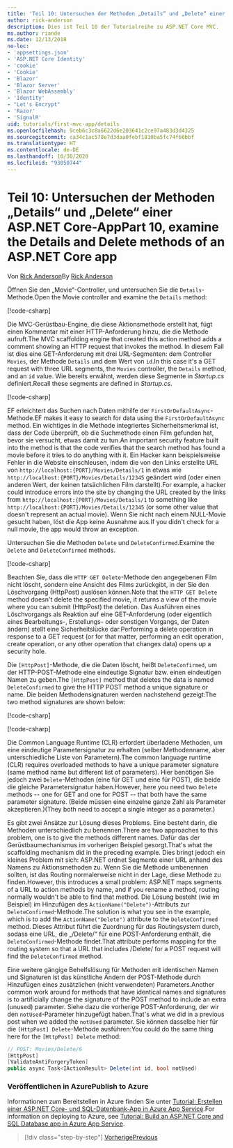 ```yaml
---
title: 'Teil 10: Untersuchen der Methoden „Details“ und „Delete“ einer ASP.NET Core-App'
author: rick-anderson
description: Dies ist Teil 10 der Tutorialreihe zu ASP.NET Core MVC.
ms.author: riande
ms.date: 12/13/2018
no-loc:
- 'appsettings.json'
- 'ASP.NET Core Identity'
- 'cookie'
- 'Cookie'
- 'Blazor'
- 'Blazor Server'
- 'Blazor WebAssembly'
- 'Identity'
- "Let's Encrypt"
- 'Razor'
- 'SignalR'
uid: tutorials/first-mvc-app/details
ms.openlocfilehash: 9ceb6c3c8a6622d6e203641c2ce97a483d3d4325
ms.sourcegitcommit: ca34c1ac578e7d3daa0febf1810ba5fc74f60bbf
ms.translationtype: HT
ms.contentlocale: de-DE
ms.lasthandoff: 10/30/2020
ms.locfileid: "93050744"
---
```

# <a name="part-10-examine-the-details-and-delete-methods-of-an-aspnet-core-app"></a><span data-ttu-id="e8a86-103">Teil 10: Untersuchen der Methoden „Details“ und „Delete“ einer ASP.NET Core-App</span><span class="sxs-lookup"><span data-stu-id="e8a86-103">Part 10, examine the Details and Delete methods of an ASP.NET Core app</span></span>

<span data-ttu-id="e8a86-104">Von [Rick Anderson](https://twitter.com/RickAndMSFT)</span><span class="sxs-lookup"><span data-stu-id="e8a86-104">By [Rick Anderson](https://twitter.com/RickAndMSFT)</span></span>

<span data-ttu-id="e8a86-105">Öffnen Sie den „Movie“-Controller, und untersuchen Sie die `Details`-Methode.</span><span class="sxs-lookup"><span data-stu-id="e8a86-105">Open the Movie controller and examine the `Details` method:</span></span>

[!code-csharp[](start-mvc/sample/MvcMovie22/Controllers/MoviesController.cs?name=snippet_details)]

<span data-ttu-id="e8a86-106">Die MVC-Gerüstbau-Engine, die diese Aktionsmethode erstellt hat, fügt einen Kommentar mit einer HTTP-Anforderung hinzu, die die Methode aufruft.</span><span class="sxs-lookup"><span data-stu-id="e8a86-106">The MVC scaffolding engine that created this action method adds a comment showing an HTTP request that invokes the method.</span></span> <span data-ttu-id="e8a86-107">In diesem Fall ist dies eine GET-Anforderung mit drei URL-Segmenten: dem Controller `Movies`, der Methode `Details` und dem Wert von `id`.</span><span class="sxs-lookup"><span data-stu-id="e8a86-107">In this case it's a GET request with three URL segments, the `Movies` controller, the `Details` method, and an `id` value.</span></span> <span data-ttu-id="e8a86-108">Wie bereits erwähnt, werden diese Segmente in *Startup.cs* definiert.</span><span class="sxs-lookup"><span data-stu-id="e8a86-108">Recall these segments are defined in *Startup.cs*.</span></span>

[!code-csharp[](start-mvc/sample/MvcMovie3/Startup.cs?highlight=5&name=snippet_1)]

<span data-ttu-id="e8a86-109">EF erleichtert das Suchen nach Daten mithilfe der `FirstOrDefaultAsync`-Methode.</span><span class="sxs-lookup"><span data-stu-id="e8a86-109">EF makes it easy to search for data using the `FirstOrDefaultAsync` method.</span></span> <span data-ttu-id="e8a86-110">Ein wichtiges in die Methode integriertes Sicherheitsmerkmal ist, dass der Code überprüft, ob die Suchmethode einen Film gefunden hat, bevor sie versucht, etwas damit zu tun.</span><span class="sxs-lookup"><span data-stu-id="e8a86-110">An important security feature built into the method is that the code verifies that the search method has found a movie before it tries to do anything with it.</span></span> <span data-ttu-id="e8a86-111">Ein Hacker kann beispielsweise Fehler in die Website einschleusen, indem die von den Links erstellte URL von `http://localhost:{PORT}/Movies/Details/1` in etwas wie `http://localhost:{PORT}/Movies/Details/12345` geändert wird (oder einen anderen Wert, der keinen tatsächlichen Film darstellt).</span><span class="sxs-lookup"><span data-stu-id="e8a86-111">For example, a hacker could introduce errors into the site by changing the URL created by the links from `http://localhost:{PORT}/Movies/Details/1` to something like  `http://localhost:{PORT}/Movies/Details/12345` (or some other value that doesn't represent an actual movie).</span></span> <span data-ttu-id="e8a86-112">Wenn Sie nicht nach einem NULL-Movie gesucht haben, löst die App keine Ausnahme aus.</span><span class="sxs-lookup"><span data-stu-id="e8a86-112">If you didn't check for a null movie, the app would throw an exception.</span></span>

<span data-ttu-id="e8a86-113">Untersuchen Sie die Methoden `Delete` und `DeleteConfirmed`.</span><span class="sxs-lookup"><span data-stu-id="e8a86-113">Examine the `Delete` and `DeleteConfirmed` methods.</span></span>

[!code-csharp[](start-mvc/sample/MvcMovie22/Controllers/MoviesController.cs?name=snippet_delete)]

<span data-ttu-id="e8a86-114">Beachten Sie, dass die `HTTP GET Delete`-Methode den angegebenen Film nicht löscht, sondern eine Ansicht des Films zurückgibt, in der Sie den Löschvorgang (HttpPost) auslösen können.</span><span class="sxs-lookup"><span data-stu-id="e8a86-114">Note that the `HTTP GET Delete` method doesn't delete the specified movie, it returns a view of the movie where you can submit (HttpPost) the deletion.</span></span> <span data-ttu-id="e8a86-115">Das Ausführen eines Löschvorgangs als Reaktion auf eine GET-Anforderung (oder eigentlich eines Bearbeitungs-, Erstellungs- oder sonstigen Vorgangs, der Daten ändern) stellt eine Sicherheitslücke dar.</span><span class="sxs-lookup"><span data-stu-id="e8a86-115">Performing a delete operation in response to a GET request (or for that matter, performing an edit operation, create operation, or any other operation that changes data) opens up a security hole.</span></span>

<span data-ttu-id="e8a86-116">Die `[HttpPost]`-Methode, die die Daten löscht, heißt `DeleteConfirmed`, um der HTTP-POST-Methode eine eindeutige Signatur bzw. einen eindeutigen Namen zu geben.</span><span class="sxs-lookup"><span data-stu-id="e8a86-116">The `[HttpPost]` method that deletes the data is named `DeleteConfirmed` to give the HTTP POST method a unique signature or name.</span></span> <span data-ttu-id="e8a86-117">Die beiden Methodensignaturen werden nachstehend gezeigt:</span><span class="sxs-lookup"><span data-stu-id="e8a86-117">The two method signatures are shown below:</span></span>

[!code-csharp[](start-mvc/sample/MvcMovie/Controllers/MoviesController.cs?name=snippet_delete2)]

[!code-csharp[](start-mvc/sample/MvcMovie/Controllers/MoviesController.cs?name=snippet_delete3)]

<span data-ttu-id="e8a86-118">Die Common Language Runtime (CLR) erfordert überladene Methoden, um eine eindeutige Parametersignatur zu erhalten (selber Methodenname, aber unterschiedliche Liste von Parametern).</span><span class="sxs-lookup"><span data-stu-id="e8a86-118">The common language runtime (CLR) requires overloaded methods to have a unique parameter signature (same method name but different list of parameters).</span></span> <span data-ttu-id="e8a86-119">Hier benötigen Sie jedoch zwei `Delete`-Methoden (eine für GET und eine für POST), die beide die gleiche Parametersignatur haben.</span><span class="sxs-lookup"><span data-stu-id="e8a86-119">However, here you need two `Delete` methods -- one for GET and one for POST -- that both have the same parameter signature.</span></span> <span data-ttu-id="e8a86-120">(Beide müssen eine einzelne ganze Zahl als Parameter akzeptieren.)</span><span class="sxs-lookup"><span data-stu-id="e8a86-120">(They both need to accept a single integer as a parameter.)</span></span>

<span data-ttu-id="e8a86-121">Es gibt zwei Ansätze zur Lösung dieses Problems. Eine besteht darin, die Methoden unterschiedlich zu benennen.</span><span class="sxs-lookup"><span data-stu-id="e8a86-121">There are two approaches to this problem, one is to give the methods different names.</span></span> <span data-ttu-id="e8a86-122">Dafür das der Gerüstbaumechanismus im vorherigen Beispiel gesorgt.</span><span class="sxs-lookup"><span data-stu-id="e8a86-122">That's what the scaffolding mechanism did in the preceding example.</span></span> <span data-ttu-id="e8a86-123">Dies bringt jedoch ein kleines Problem mit sich: ASP.NET ordnet Segmente einer URL anhand des Namens zu Aktionsmethoden zu. Wenn Sie die Methode umbenennen sollten, ist das Routing normalerweise nicht in der Lage, diese Methode zu finden.</span><span class="sxs-lookup"><span data-stu-id="e8a86-123">However, this introduces a small problem: ASP.NET maps segments of a URL to action methods by name, and if you rename a method, routing normally wouldn't be able to find that method.</span></span> <span data-ttu-id="e8a86-124">Die Lösung besteht (wie im Beispiel) im Hinzufügen des `ActionName("Delete")`-Attributs zur `DeleteConfirmed`-Methode.</span><span class="sxs-lookup"><span data-stu-id="e8a86-124">The solution is what you see in the example, which is to add the `ActionName("Delete")` attribute to the `DeleteConfirmed` method.</span></span> <span data-ttu-id="e8a86-125">Dieses Attribut führt die Zuordnung für das Routingsystem durch, sodass eine URL, die „/Delete/“ für eine POST-Anforderung enthält, die `DeleteConfirmed`-Methode findet.</span><span class="sxs-lookup"><span data-stu-id="e8a86-125">That attribute performs mapping for the routing system so that a URL that includes /Delete/ for a POST request will find the `DeleteConfirmed` method.</span></span>

<span data-ttu-id="e8a86-126">Eine weitere gängige Behelfslösung für Methoden mit identischen Namen und Signaturen ist das künstliche Ändern der POST-Methode durch Hinzufügen eines zusätzlichen (nicht verwendeten) Parameters.</span><span class="sxs-lookup"><span data-stu-id="e8a86-126">Another common work around for methods that have identical names and signatures is to artificially change the signature of the POST method to include an extra (unused) parameter.</span></span> <span data-ttu-id="e8a86-127">Siehe dazu die vorherige POST-Anforderung, der wir den `notUsed`-Parameter hinzugefügt haben.</span><span class="sxs-lookup"><span data-stu-id="e8a86-127">That's what we did in a previous post when we added the `notUsed` parameter.</span></span> <span data-ttu-id="e8a86-128">Sie können dasselbe hier für die `[HttpPost] Delete`-Methode ausführen:</span><span class="sxs-lookup"><span data-stu-id="e8a86-128">You could do the same thing here for the `[HttpPost] Delete` method:</span></span>

```csharp
// POST: Movies/Delete/6
[HttpPost]
[ValidateAntiForgeryToken]
public async Task<IActionResult> Delete(int id, bool notUsed)
```

### <a name="publish-to-azure"></a><span data-ttu-id="e8a86-129">Veröffentlichen in Azure</span><span class="sxs-lookup"><span data-stu-id="e8a86-129">Publish to Azure</span></span>

<span data-ttu-id="e8a86-130">Informationen zum Bereitstellen in Azure finden Sie unter [Tutorial: Erstellen einer ASP.NET Core- und SQL-Datenbank-App in Azure App Service](/azure/app-service/tutorial-dotnetcore-sqldb-app).</span><span class="sxs-lookup"><span data-stu-id="e8a86-130">For information on deploying to Azure, see [Tutorial: Build an ASP.NET Core and SQL Database app in Azure App Service](/azure/app-service/tutorial-dotnetcore-sqldb-app).</span></span>

> [!div class="step-by-step"]
> [<span data-ttu-id="e8a86-131">Vorherige</span><span class="sxs-lookup"><span data-stu-id="e8a86-131">Previous</span></span>](validation.md)
